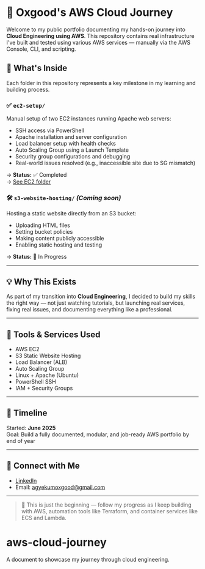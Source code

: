 # 🚀 Oxgood's AWS Cloud Journey

Welcome to my public portfolio documenting my hands-on journey into **Cloud Engineering using AWS**. This repository contains real infrastructure I've built and tested using various AWS services — manually via the AWS Console, CLI, and scripting.

## 🧭 What's Inside

Each folder in this repository represents a key milestone in my learning and building process.

### ✅ `ec2-setup/`
Manual setup of two EC2 instances running Apache web servers:
- SSH access via PowerShell
- Apache installation and server configuration
- Load balancer setup with health checks
- Auto Scaling Group using a Launch Template
- Security group configurations and debugging
- Real-world issues resolved (e.g., inaccessible site due to SG mismatch)

→ **Status:** ✅ Completed  
→ [See EC2 folder](./ec2-setup)

### 🛠️ `s3-website-hosting/` *(Coming soon)*
Hosting a static website directly from an S3 bucket:
- Uploading HTML files
- Setting bucket policies
- Making content publicly accessible
- Enabling static hosting and testing

→ **Status:** 🧱 In Progress

---

## 💡 Why This Exists

As part of my transition into **Cloud Engineering**, I decided to build my skills the right way — not just watching tutorials, but launching real services, fixing real issues, and documenting everything like a professional.

---

## 🧰 Tools & Services Used

- AWS EC2
- S3 Static Website Hosting
- Load Balancer (ALB)
- Auto Scaling Group
- Linux + Apache (Ubuntu)
- PowerShell SSH
- IAM + Security Groups

---

## 📅 Timeline

Started: **June 2025**  
Goal: Build a fully documented, modular, and job-ready AWS portfolio by end of year

---

## 🔗 Connect with Me

- [LinkedIn](https://linkedin.com/in/atta-agyekum-oxgood-85160320b)
- Email: agyekumoxgood@gmail.com

---

> 🌟 This is just the beginning — follow my progress as I keep building with AWS, automation tools like Terraform, and container services like ECS and Lambda.
# aws-cloud-journey
A document to showcase my journey through cloud engineering. 
